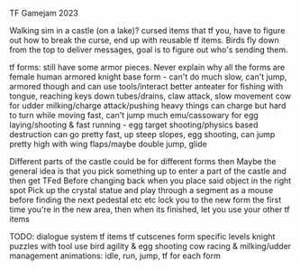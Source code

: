 TF Gamejam 2023

Walking sim in a castle (on a lake)? cursed items that tf you, have to figure out how to break the curse, end up with reusable tf items.
Birds fly down from the top to deliver messages, goal is to figure out who's sending them.

tf forms: still have some armor pieces. Never explain why all the forms are female
human armored knight base form - can't do much
	slow, can't jump, armored though and can use tools/interact better
anteater for fishing with tongue, reaching keys down tubes/drains, claw attack, slow movement
cow for udder milking/charge attack/pushing heavy things
	can charge but hard to turn while moving fast, can't jump much
emu/cassowary for egg laying/shooting & fast running - egg target shooting/physics based destruction
	can go pretty fast, up steep slopes, egg shooting, can jump pretty high with wing flaps/maybe double jump, glide

Different parts of the castle could be for different forms then
Maybe the general idea is that you pick something up to enter a part of the castle and then get TFed
Before changing back when you place said object in the right spot
Pick up the crystal statue and play through a segment as a mouse before finding the next pedestal etc etc
lock you to the new form the first time you're in the new area, then when its finished, let you use your other tf items

TODO:
	dialogue system
	tf items
		tf cutscenes
	form specific levels
		knight puzzles with tool use
		bird agility & egg shooting
		cow racing & milking/udder management
	animations:
		idle, run, jump, tf for each form
